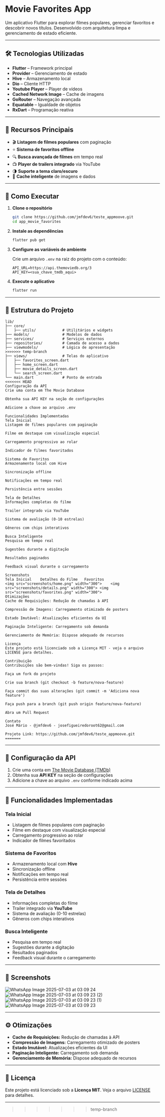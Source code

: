 # Movie Favorites App

Um aplicativo Flutter para explorar filmes populares, gerenciar favoritos e descobrir novos títulos. Desenvolvido com arquitetura limpa e gerenciamento de estado eficiente.

---

## 🛠️ Tecnologias Utilizadas

- **Flutter** – Framework principal
- **Provider** – Gerenciamento de estado
- **Hive** – Armazenamento local
- **Dio** – Cliente HTTP
- **Youtube Player** – Player de vídeos
- **Cached Network Image** – Cache de imagens
- **GoRouter** – Navegação avançada
- **Equatable** – Igualdade de objetos
- **RxDart** – Programação reativa

---

## 🚀 Recursos Principais

- 🎬 **Listagem de filmes populares** com paginação
- ⭐ **Sistema de favoritos offline**
- 🔍 **Busca avançada de filmes** em tempo real
- 📺 **Player de trailers integrado** via YouTube
- 🌗 **Suporte a tema claro/escuro**
- 💾 **Cache inteligente** de imagens e dados

---

## 🏁 Como Executar

1. **Clone o repositório**

   ```bash
   git clone https://github.com/jmfdev6/teste_appmoove.git
   cd app_movie_favorites
   ```

2. **Instale as dependências**

   ```bash
   flutter pub get
   ```

3. **Configure as variáveis de ambiente**

   Crie um arquivo `.env` na raiz do projeto com o conteúdo:

   ```env
   API_URL=https://api.themoviedb.org/3
   API_KEY=<sua_chave_tmdb_aqui>
   ```

4. **Execute o aplicativo**

   ```bash
   flutter run
   ```

---

## 📁 Estrutura do Projeto

```
lib/
├── core/
│   ├── utils/            # Utilitários e widgets
├── models/               # Modelos de dados
├── services/             # Serviços externos
├── repositories/         # Camada de acesso a dados
├── viewmodels/           # Lógica de apresentação
>>>>>>> temp-branch
├── views/                # Telas do aplicativo
│   ├── favorites_screen.dart
│   ├── home_screen.dart
│   ├── movie_details_screen.dart
│   └── search_screen.dart
└── main.dart             # Ponto de entrada
<<<<<<< HEAD
Configuração da API
Crie uma conta em The Movie Database

Obtenha sua API KEY na seção de configurações

Adicione a chave ao arquivo .env

Funcionalidades Implementadas
Tela Inicial
Listagem de filmes populares com paginação

Filme em destaque com visualização especial

Carregamento progressivo ao rolar

Indicador de filmes favoritados

Sistema de Favoritos
Armazenamento local com Hive

Sincronização offline

Notificações em tempo real

Persistência entre sessões

Tela de Detalhes
Informações completas do filme

Trailer integrado via YouTube

Sistema de avaliação (0-10 estrelas)

Gêneros com chips interativos

Busca Inteligente
Pesquisa em tempo real

Sugestões durante a digitação

Resultados paginados

Feedback visual durante o carregamento

Screenshots
Tela Inicial	Detalhes do Filme	Favoritos
<img src="screenshots/home.png" width="300">	<img src="screenshots/details.png" width="300">	<img src="screenshots/favorites.png" width="300">
Otimizações
Cache de Requisições: Redução de chamadas à API

Compressão de Imagens: Carregamento otimizado de posters

Estado Imutável: Atualizações eficientes da UI

Paginação Inteligente: Carregamento sob demanda

Gerenciamento de Memória: Dispose adequado de recursos

Licença
Este projeto está licenciado sob a Licença MIT - veja o arquivo LICENSE para detalhes.

Contribuição
Contribuições são bem-vindas! Siga os passos:

Faça um fork do projeto

Crie sua branch (git checkout -b feature/nova-feature)

Faça commit das suas alterações (git commit -m 'Adiciona nova feature')

Faça push para a branch (git push origin feature/nova-feature)

Abra um Pull Request

Contato
José Mário - @jmfdev6 - josefigueiredoroot62@gmail.com

Projeto Link: https://github.com/jmfdev6/teste_appmoove.git
=======
```

---

## 🔌 Configuração da API

1. Crie uma conta em [The Movie Database (TMDb)](https://www.themoviedb.org)
2. Obtenha sua **API KEY** na seção de configurações
3. Adicione a chave ao arquivo `.env` conforme indicado acima

---

## 🎯 Funcionalidades Implementadas

### Tela Inicial

- Listagem de filmes populares com paginação
- Filme em destaque com visualização especial
- Carregamento progressivo ao rolar
- Indicador de filmes favoritados

### Sistema de Favoritos

- Armazenamento local com **Hive**
- Sincronização offline
- Notificações em tempo real
- Persistência entre sessões

### Tela de Detalhes

- Informações completas do filme
- Trailer integrado via **YouTube**
- Sistema de avaliação (0-10 estrelas)
- Gêneros com chips interativos

### Busca Inteligente

- Pesquisa em tempo real
- Sugestões durante a digitação
- Resultados paginados
- Feedback visual durante o carregamento

---

## 📸 Screenshots

![WhatsApp Image 2025-07-03 at 03 09 24](https://github.com/user-attachments/assets/57bb8f21-4249-413e-a874-1ff35ab7a5f1)
![WhatsApp Image 2025-07-03 at 03 09 23 (2)](https://github.com/user-attachments/assets/1ce358b1-6ccf-4fb0-a969-0ddba90d7b33)
![WhatsApp Image 2025-07-03 at 03 09 23 (1)](https://github.com/user-attachments/assets/87742d6f-04cb-40c3-a20f-0c6525190151)
![WhatsApp Image 2025-07-03 at 03 09 23](https://github.com/user-attachments/assets/33ca8d2b-1d1e-4843-ae32-147a96f7beca)


---

## ⚙️ Otimizações

- **Cache de Requisições:** Redução de chamadas à API
- **Compressão de Imagens:** Carregamento otimizado de posters
- **Estado Imutável:** Atualizações eficientes da UI
- **Paginação Inteligente:** Carregamento sob demanda
- **Gerenciamento de Memória:** Dispose adequado de recursos

---

## 📝 Licença

Este projeto está licenciado sob a **Licença MIT**. Veja o arquivo [LICENSE](LICENSE) para detalhes.

---
>>>>>>> temp-branch


